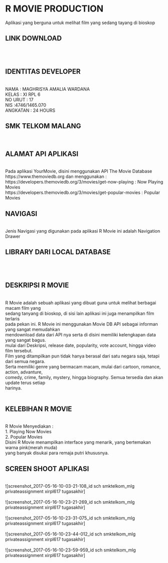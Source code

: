 <h1>R MOVIE PRODUCTION</h1>
Aplikasi yang berguna untuk melihat film yang sedang tayang di bioskop
<br>
<h2>LINK DOWNLOAD</h2>
<br>
<br>
<h2>IDENTITAS DEVELOPER</h2>
<br>
NAMA : MAGHRISYA AMALIA WARDANA
<br>
KELAS : XI RPL 6
<br>
NO URUT : 17
<br>
NIS :4746/1465.070
<br>
ANGKATAN : 24 HOURS
<br>
<h2>SMK TELKOM MALANG</h2>
<br>
<h2>ALAMAT API APLIKASI</h2>
<br>
Pada aplikasi YourMovie, disini menggunakan API The Movie Database https://www.themoviedb.org dan menggunakan :
<br>
https://developers.themoviedb.org/3/movies/get-now-playing : Now Playing Movies
<br>
https://developers.themoviedb.org/3/movies/get-popular-movies : Popular Movies
<br>
<h2>NAVIGASI</h2>
<br>
Jenis Navigasi yang digunakan pada aplikasi R Movie ini adalah Navigation Drawer
<br>
<h2>LIBRARY DARI LOCAL DATABASE</h2>
<br>
<br>
<h2>DESKRIPSI R MOVIE</h2>
<br>
R Movie adalah sebuah aplikasi yang dibuat guna untuk melihat berbagai macam film yang <br>
sedang tanyang di bioskop, di sisi lain aplikasi ini juga menampilkan film terlaris <br>
pada pekan ini. R Movie ini menggunakan Movie DB API sebagai informan yang sangat memudahkan <br>
mendownload data dari API nya serta di disini memiliki kelengkapan data yang sangat bagus. <br>
mulai dari Deskripsi, release date, popularity, vote account, hingga video film tersebut. <br>
Film yang ditampilkan pun tidak hanya berasal dari satu negara saja, tetapi dari semua negara. <br>
Serta memiliki genre yang bermacam macam, mulai dari cartoon, romance, action, advanture, <br>
comedy, crime, family, mystery, hingga biography. Semua tersedia dan akan update terus setiap <br>
harinya. <br>
<br>
<h2>KELEBIHAN R MOVIE</h2>
<br>
R Movie Menyediakan :
<br>
1. Playing Now Movies
<br>
2. Popular Movies
<br>
Disini R Movie menampilkan interface yang menarik, yang bertemakan warna pink(merah muda) <br>
yang banyak disukai para remaja putri khususnya. <br>
<h2>SCREEN SHOOT APLIKASI</h2>
<br>
![screenshot_2017-05-16-10-03-21-108_id sch smktelkom_mlg privateassignment xirpl617 tugasakhir]
<br>
<br>
![screenshot_2017-05-16-10-23-21-269_id sch smktelkom_mlg privateassignment xirpl617 tugasakhir]
<br>
<br>
![screenshot_2017-05-16-10-23-31-075_id sch smktelkom_mlg privateassignment xirpl617 tugasakhir]
<br>
<br>
![screenshot_2017-05-16-10-23-44-012_id sch smktelkom_mlg privateassignment xirpl617 tugasakhir]
<br>
<br>
![screenshot_2017-05-16-10-23-59-959_id sch smktelkom_mlg privateassignment xirpl617 tugasakhir]
<br>
<br>
